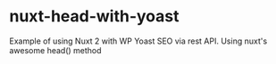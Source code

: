 # nuxt-head-with-yoast

Example of using Nuxt 2 with WP Yoast SEO via rest API. Using nuxt's awesome head() method

